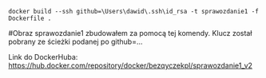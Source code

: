 `docker build --ssh github=\Users\dawid\.ssh\id_rsa -t sprawozdanie1 -f Dockerfile .`

#Obraz sprawozdanie1 zbudowałem za pomocą tej komendy. Klucz został pobrany ze ścieżki podanej po github=... 


Link do DockerHuba: https://hub.docker.com/repository/docker/bezqyczekpl/sprawozdanie1_v2
